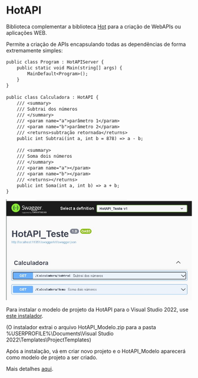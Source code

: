 # HotAPI

Biblioteca complementar a biblioteca <a href="https://github.com/mrebello/Hot">Hot</a> para a criação de WebAPIs ou aplicações WEB.

Permite a criação de APIs encapsulando todas as dependências de forma extremamente simples:

	public class Program : HotAPIServer {
	    public static void Main(string[] args) {
	        MainDefault<Program>();
	    }
	}

	public class Calculadora : HotAPI {
	    /// <summary>
	    /// Subtrai dos números
	    /// </summary>
	    /// <param name="a">parâmetro 1</param>
	    /// <param name="b">parâmetro 2</param>
	    /// <returns>subtração retornada</returns>
	    public int Subtrai(int a, int b = 878) => a - b;

	    /// <summary>
	    /// Soma dois números
	    /// </summary>
	    /// <param name="a"></param>
	    /// <param name="b"></param>
	    /// <returns></returns>
	    public int Soma(int a, int b) => a + b;
	}

<img src="https://github.com/mrebello/HotAPI/raw/master/Exemplo.jpg" />

Para instalar o modelo de projeto da HotAPI para o Visual Studio 2022, use <a href="https://github.com/mrebello/HotAPI_Modelo/raw/master/HotAPI_Modelo_install.exe">este  instalador</a>.

(O instalador extrai o arquivo HotAPI_Modelo.zip para a pasta
%USERPROFILE%\Documents\Visual Studio 2022\Templates\ProjectTemplates)

Após a instalação, vá em criar novo projeto e o HotAPI_Modelo aparecerá como modelo de projeto a ser criado.

Mais detalhes <a href="https://github.com/mrebello/HotAPI/tree/master/HotAPI">aqui</a>.
